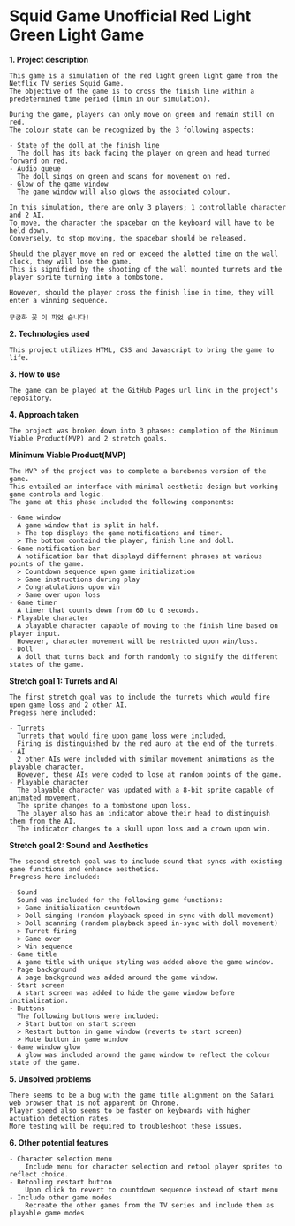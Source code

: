 # Squid Game Unofficial Red Light Green Light Game

**1. Project description**

    This game is a simulation of the red light green light game from the Netflix TV series Squid Game.
    The objective of the game is to cross the finish line within a predetermined time period (1min in our simulation).

    During the game, players can only move on green and remain still on red.
    The colour state can be recognized by the 3 following aspects:

    - State of the doll at the finish line
      The doll has its back facing the player on green and head turned forward on red.
    - Audio queue
      The doll sings on green and scans for movement on red.
    - Glow of the game window
      The game window will also glows the associated colour.

    In this simulation, there are only 3 players; 1 controllable character and 2 AI.
    To move, the character the spacebar on the keyboard will have to be held down.
    Conversely, to stop moving, the spacebar should be released.

    Should the player move on red or exceed the alotted time on the wall clock, they will lose the game.
    This is signified by the shooting of the wall mounted turrets and the player sprite turning into a tombstone.

    However, should the player cross the finish line in time, they will enter a winning sequence.

    무궁화 꽃 이 피었 습니다!

**2. Technologies used**

    This project utilizes HTML, CSS and Javascript to bring the game to life.

**3. How to use**

    The game can be played at the GitHub Pages url link in the project's repository.

**4. Approach taken**

    The project was broken down into 3 phases: completion of the Minimum Viable Product(MVP) and 2 stretch goals.

**Minimum Viable Product(MVP)**

    The MVP of the project was to complete a barebones version of the game.
    This entailed an interface with minimal aesthetic design but working game controls and logic.
    The game at this phase included the following components:

    - Game window
      A game window that is split in half.
      > The top displays the game notifications and timer.
      > The bottom containd the player, finish line and doll.
    - Game notification bar
      A notification bar that displayd differnent phrases at various points of the game.
      > Countdown sequence upon game initialization
      > Game instructions during play
      > Congratulations upon win
      > Game over upon loss
    - Game timer
      A timer that counts down from 60 to 0 seconds.
    - Playable character
      A playable character capable of moving to the finish line based on player input.
      However, character movement will be restricted upon win/loss.
    - Doll
      A doll that turns back and forth randomly to signify the different states of the game.

**Stretch goal 1: Turrets and AI**

    The first stretch goal was to include the turrets which would fire upon game loss and 2 other AI.
    Progess here included:

    - Turrets
      Turrets that would fire upon game loss were included.
      Firing is distinguished by the red auro at the end of the turrets.
    - AI
      2 other AIs were included with similar movement animations as the playable character.
      However, these AIs were coded to lose at random points of the game.
    - Playable character
      The playable character was updated with a 8-bit sprite capable of animated movement.
      The sprite changes to a tombstone upon loss.
      The player also has an indicator above their head to distinguish them from the AI.
      The indicator changes to a skull upon loss and a crown upon win.

**Stretch goal 2: Sound and Aesthetics**

    The second stretch goal was to include sound that syncs with existing game functions and enhance aesthetics.
    Progress here included:

    - Sound
      Sound was included for the following game functions:
      > Game initialization countdown
      > Doll singing (random playback speed in-sync with doll movement)
      > Doll scanning (random playback speed in-sync with doll movement)
      > Turret firing
      > Game over
      > Win sequence
    - Game title
      A game title with unique styling was added above the game window.
    - Page background
      A page background was added around the game window.
    - Start screen
      A start screen was added to hide the game window before initialization.
    - Buttons
      The following buttons were included:
      > Start button on start screen
      > Restart button in game window (reverts to start screen)
      > Mute button in game window
    - Game window glow
      A glow was included around the game window to reflect the colour state of the game.

**5. Unsolved problems**

    There seems to be a bug with the game title alignment on the Safari web browser that is not apparent on Chrome.
    Player speed also seems to be faster on keyboards with higher actuation detection rates.
    More testing will be required to troubleshoot these issues.

**6. Other potential features**

    - Character selection menu
        Include menu for character selection and retool player sprites to reflect choice.
    - Retooling restart button
        Upon click to revert to countdown sequence instead of start menu
    - Include other game modes
        Recreate the other games from the TV series and include them as playable game modes
